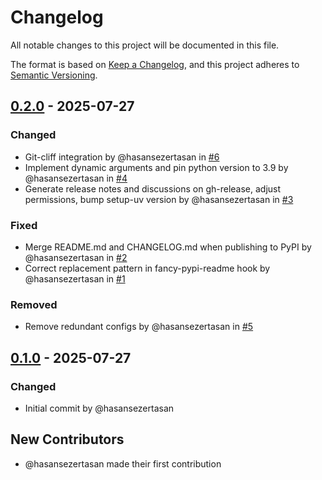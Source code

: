 # Changelog

All notable changes to this project will be documented in this file.

The format is based on [Keep a Changelog](https://keepachangelog.com/en/1.0.0/),
and this project adheres to [Semantic Versioning](https://semver.org/spec/v2.0.0.html).

<!-- changelog-start -->

## [0.2.0] - 2025-07-27

### Changed

- Git-cliff integration by @hasansezertasan in [#6](https://github.com/hasansezertasan/micoo/pull/6)
- Implement dynamic arguments and pin python version to 3.9 by @hasansezertasan in [#4](https://github.com/hasansezertasan/micoo/pull/4)
- Generate release notes and discussions on gh-release, adjust permissions, bump setup-uv version by @hasansezertasan in [#3](https://github.com/hasansezertasan/micoo/pull/3)

### Fixed

- Merge README.md and CHANGELOG.md when publishing to PyPI by @hasansezertasan in [#2](https://github.com/hasansezertasan/micoo/pull/2)
- Correct replacement pattern in fancy-pypi-readme hook by @hasansezertasan in [#1](https://github.com/hasansezertasan/micoo/pull/1)

### Removed

- Remove redundant configs by @hasansezertasan in [#5](https://github.com/hasansezertasan/micoo/pull/5)

## [0.1.0] - 2025-07-27

### Changed

- Initial commit by @hasansezertasan

## New Contributors

- @hasansezertasan made their first contribution

<!-- refs -->
[0.1.0]: https://github.com/hasansezertasan/micoo/tree/0.1.0
[0.2.0]: https://github.com/hasansezertasan/micoo/compare/0.1.0..0.2.0

<!-- changelog-end -->
